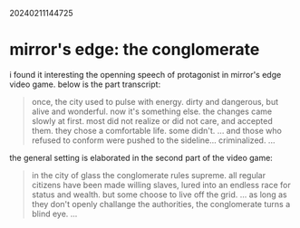 20240211144725

# mirror's edge: the conglomerate

i found it interesting the openning speech of protagonist in mirror's edge
video game. below is the part transcript:

> once, the city used to pulse with energy. dirty and dangerous, but alive
> and wonderful. now it's something else. the changes came slowly at first.
> most did not realize or did not care, and accepted them. they chose a
> comfortable life. some didn't. ... and those who refused to conform were
> pushed to the sideline... criminalized. ...

the general setting is elaborated in the second part of the video game:

> in the city of glass the conglomerate rules supreme. all regular citizens
> have been made willing slaves, lured into an endless race for status and
> wealth. but some choose to live off the grid. ... as long as they don't
> openly challange the authorities, the conglomerate turns a blind eye. ...
